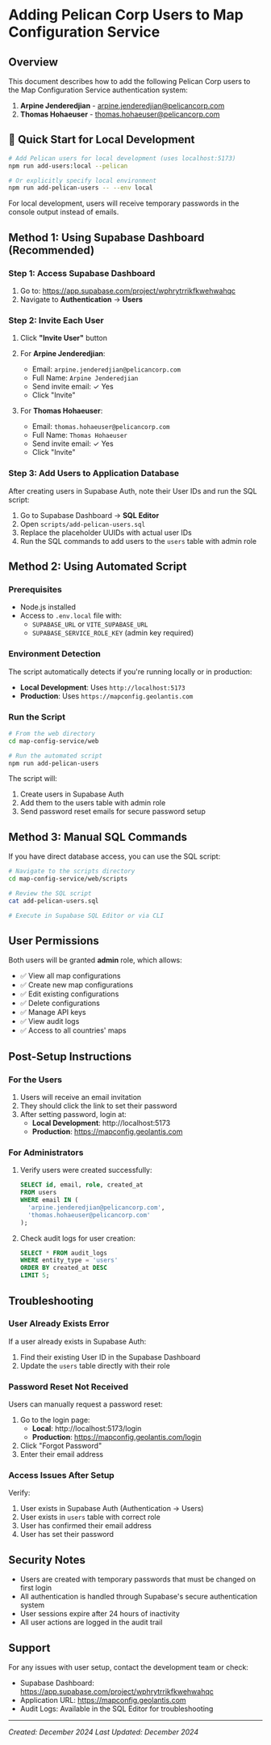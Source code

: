 # Adding Pelican Corp Users to Map Configuration Service

## Overview
This document describes how to add the following Pelican Corp users to the Map Configuration Service authentication system:

1. **Arpine Jenderedjian** - arpine.jenderedjian@pelicancorp.com
2. **Thomas Hohaeuser** - thomas.hohaeuser@pelicancorp.com

## 🚀 Quick Start for Local Development

```bash
# Add Pelican users for local development (uses localhost:5173)
npm run add-users:local --pelican

# Or explicitly specify local environment
npm run add-pelican-users -- --env local
```

For local development, users will receive temporary passwords in the console output instead of emails.

## Method 1: Using Supabase Dashboard (Recommended)

### Step 1: Access Supabase Dashboard
1. Go to: https://app.supabase.com/project/wphrytrrikfkwehwahqc
2. Navigate to **Authentication** → **Users**

### Step 2: Invite Each User
1. Click **"Invite User"** button
2. For **Arpine Jenderedjian**:
   - Email: `arpine.jenderedjian@pelicancorp.com`
   - Full Name: `Arpine Jenderedjian`
   - Send invite email: ✓ Yes
   - Click "Invite"

3. For **Thomas Hohaeuser**:
   - Email: `thomas.hohaeuser@pelicancorp.com`
   - Full Name: `Thomas Hohaeuser`
   - Send invite email: ✓ Yes
   - Click "Invite"

### Step 3: Add Users to Application Database
After creating users in Supabase Auth, note their User IDs and run the SQL script:

1. Go to Supabase Dashboard → **SQL Editor**
2. Open `scripts/add-pelican-users.sql`
3. Replace the placeholder UUIDs with actual user IDs
4. Run the SQL commands to add users to the `users` table with admin role

## Method 2: Using Automated Script

### Prerequisites
- Node.js installed
- Access to `.env.local` file with:
  - `SUPABASE_URL` or `VITE_SUPABASE_URL`
  - `SUPABASE_SERVICE_ROLE_KEY` (admin key required)

### Environment Detection
The script automatically detects if you're running locally or in production:
- **Local Development**: Uses `http://localhost:5173`
- **Production**: Uses `https://mapconfig.geolantis.com`

### Run the Script
```bash
# From the web directory
cd map-config-service/web

# Run the automated script
npm run add-pelican-users
```

The script will:
1. Create users in Supabase Auth
2. Add them to the users table with admin role
3. Send password reset emails for secure password setup

## Method 3: Manual SQL Commands

If you have direct database access, you can use the SQL script:

```bash
# Navigate to the scripts directory
cd map-config-service/web/scripts

# Review the SQL script
cat add-pelican-users.sql

# Execute in Supabase SQL Editor or via CLI
```

## User Permissions

Both users will be granted **admin** role, which allows:
- ✅ View all map configurations
- ✅ Create new map configurations
- ✅ Edit existing configurations
- ✅ Delete configurations
- ✅ Manage API keys
- ✅ View audit logs
- ✅ Access to all countries' maps

## Post-Setup Instructions

### For the Users
1. Users will receive an email invitation
2. They should click the link to set their password
3. After setting password, login at:
   - **Local Development**: http://localhost:5173
   - **Production**: https://mapconfig.geolantis.com

### For Administrators
1. Verify users were created successfully:
   ```sql
   SELECT id, email, role, created_at 
   FROM users 
   WHERE email IN (
     'arpine.jenderedjian@pelicancorp.com',
     'thomas.hohaeuser@pelicancorp.com'
   );
   ```

2. Check audit logs for user creation:
   ```sql
   SELECT * FROM audit_logs 
   WHERE entity_type = 'users' 
   ORDER BY created_at DESC 
   LIMIT 5;
   ```

## Troubleshooting

### User Already Exists Error
If a user already exists in Supabase Auth:
1. Find their existing User ID in the Supabase Dashboard
2. Update the `users` table directly with their role

### Password Reset Not Received
Users can manually request a password reset:
1. Go to the login page:
   - **Local**: http://localhost:5173/login
   - **Production**: https://mapconfig.geolantis.com/login
2. Click "Forgot Password"
3. Enter their email address

### Access Issues After Setup
Verify:
1. User exists in Supabase Auth (Authentication → Users)
2. User exists in `users` table with correct role
3. User has confirmed their email address
4. User has set their password

## Security Notes
- Users are created with temporary passwords that must be changed on first login
- All authentication is handled through Supabase's secure authentication system
- User sessions expire after 24 hours of inactivity
- All user actions are logged in the audit trail

## Support
For any issues with user setup, contact the development team or check:
- Supabase Dashboard: https://app.supabase.com/project/wphrytrrikfkwehwahqc
- Application URL: https://mapconfig.geolantis.com
- Audit Logs: Available in the SQL Editor for troubleshooting

---
*Created: December 2024*
*Last Updated: December 2024*